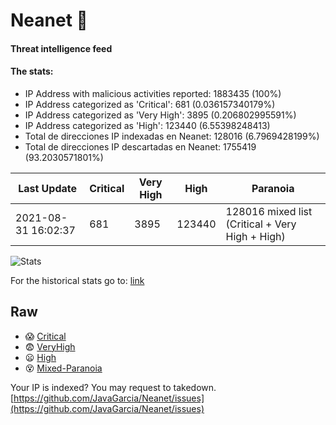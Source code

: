 # Neanet :hocho:
#### Threat intelligence feed
#### The stats:

- IP Address with malicious activities reported: 1883435 (100%)
- IP Address categorized as 'Critical':  681 (0.036157340179%)
- IP Address categorized as 'Very High':  3895 (0.206802995591%)
- IP Address categorized as 'High':  123440 (6.55398248413)
- Total de direcciones IP indexadas en Neanet:  128016 (6.7969428199%)
- Total de direcciones IP descartadas en Neanet:  1755419 (93.2030571801%)

| Last Update | Critical | Very High | High | Paranoia |
| --- | --- | --- | --- | --- |
| 2021-08-31 16:02:37 | 681 | 3895 | 123440 | 128016 mixed list (Critical + Very High + High)|

![Stats](https://docs.google.com/spreadsheets/d/e/2PACX-1vSnaNMIXVabIpDJjufMlzH7poXnshF3mgd8Is1g9ytUEzVsP5my4Trn8f-xkoLLQ38xpL3HtmUexLo6/pubchart?oid=501124687&format=image)

For the historical stats go to: [link](/stats.csv)
## Raw
- :scream: [Critical](https://raw.githubusercontent.com/JavaGarcia/Neanet/master/blacklists/neanet_critical.txt)
- :fearful: [VeryHigh](https://raw.githubusercontent.com/JavaGarcia/Neanet/master/blacklists/neanet_veryHigh.txtt)
- :frowning: [High](https://raw.githubusercontent.com/JavaGarcia/Neanet/master/blacklists/neanet_high.txt)
- :dizzy_face: [Mixed-Paranoia](https://raw.githubusercontent.com/JavaGarcia/Neanet/master/blacklists/neanet_all.txt)


Your IP is indexed? You may request to takedown. [https://github.com/JavaGarcia/Neanet/issues](https://github.com/JavaGarcia/Neanet/issues)



























































































































































































































































































































































































































































































































































































































































































































































































































































































































































































































































































































































































































































































































































































































































































































































































































































































































































































































































































































































































































































































































































































































































































































































































































































































































































































































































































































































































































































































































































































































































































































































































































































































































































































































































































































































































































































































































































































































































































































































































































































































































































































































































































































































































































































































































































































































































































































































































































































































































































































































































































































































































































































































































































































































































































































































































































































































































































































































































































































































































































































































































































































































































































































































































































































































































































































































































































































































































































































































































































































































































































































































































































































































































































































































































































































































































































































































































































































































































































































































































































































































































































































































































































































































































































































































































































































































